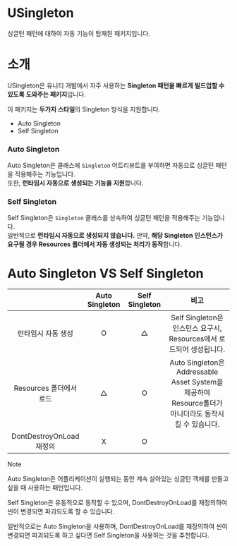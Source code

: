 # USingleton
싱글턴 패턴에 대하여 자동 기능이 탑재된 패키지입니다.
# 소개
USingleton은 유니티 개발에서 자주 사용하는 **Singleton 패턴을 빠르게 빌드업할 수 있도록 도와주는 패키지**입니다.

이 패키지는 **두가지 스타일**의 Singleton 방식을 지원합니다.
- Auto Singleton
- Self Singleton

### Auto Singleton
Auto Singleton은 클래스에 `Singleton` 어트리뷰트를 부여하면 자동으로 싱글턴 패턴을 적용해주는 기능입니다.  
또한, **런타임시 자동으로 생성되는 기능을 지원**합니다.

### Self Singleton
Self Singleton은 `Singleton` 클래스를 상속하여 싱글턴 패턴을 적용해주는 기능입니다.  
일반적으로 **런타임시 자동으로 생성되지 않습니다.** 만약, **해당 Singleton 인스턴스가 요구될 경우 Resources 폴더에서 자동 생성되는 처리가 동작**합니다.

# Auto Singleton VS Self Singleton
| | Auto Singleton | Self Singleton |                                          비고                                          |
|:---:|:---:|:---:|:------------------------------------------------------------------------------------:|
| 런타임시 자동 생성 | O | △ |                   Self Singleton은 인스턴스 요구시,<br/>Resources에서 로드되어 생성됩니다.                   |
| Resources 폴더에서 로드 | △ | O | Auto Singleton은 Addressable Asset System을 제공하여 Resource폴더가 아니더라도 동작시킬 수 있습니다. |
| DontDestroyOnLoad 재정의 | X | O |                                                                                      |

> [!NOTE]
> Auto Singleton은 어플리케이션이 실행되는 동안 계속 살아있는 싱글턴 객체를 만들고 싶을 때 사용하는 패턴입니다.
> 
> Self Singleton은 유동적으로 동작할 수 있으며, DontDestroyOnLoad를 재정의하여 씬이 변경되면 파괴되도록 할 수 있습니다.
> 
> 일반적으로는 Auto Singleton을 사용하며, DontDestroyOnLoad를 재정의하여 씬이 변경되면 파괴되도록 하고 싶다면 Self Singleton을 사용하는 것을 추천합니다.
